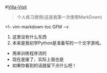 #[Villa-Visit](#nasa.gov)

>个人练习使用(这是我第一次使用MarkDown)

<!– vim-markdown-toc GFM –>
1. 这里没有什么东西
2. 本来是我初学Python是准备写的一个文字游戏。
- 用来训练程序流的
- 现在是废了，实际上我也是
- 如果你看到的话就留下点什么吧！
